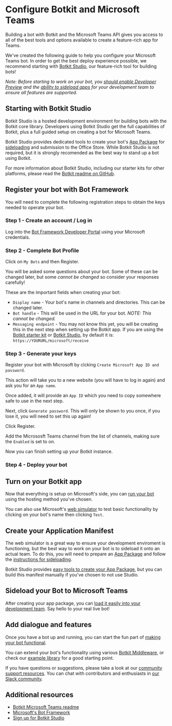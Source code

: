 # Configure Botkit and Microsoft Teams
Building a bot with Botkit and the Microsoft Teams API gives you access to all of the best tools and options available to create a feature-rich app for Teams.

We've created the following guide to help you configure your Microsoft Teams bot. In order to get the best deploy experience possible, we recommend starting with [Botkit Studio](https://studio.botkit.ai/), our feature-rich tool for building bots!

*Note: Before starting to work on your bot, you [should enable Developer Preview](https://msdn.microsoft.com/en-us/microsoft-teams/publicpreview#how-do-i-get-access) and the [ability to sideload apps](https://msdn.microsoft.com/en-us/microsoft-teams/setup#3-enable-sideloading-of-apps-for-microsoft-teams) for your development team to ensure all features are supported.*

## Starting with Botkit Studio
Botkit Studio is a hosted development environment for building bots with the Botkit core library. Developers using Botkit Studio get the full capabilities of Botkit, plus a full guided setup on creating a bot for Microsoft Teams.

Botkit Studio provides dedicated tools to create your bot's [App Package](https://botkit.groovehq.com/knowledge_base/topics/create-an-app-package-for-microsoft-teams) for [sideloading](https://msdn.microsoft.com/en-us/microsoft-teams/sideload) and submission to the Office Store. While Botkit Studio is not required, but it is strongly recomended as the best way to stand up a bot using Botkit.

For more information about Botkit Studio, including our starter kits for other platforms, please read the [Botkit readme on GitHub](https://github.com/howdyai/botkit#start-with-botkit-studio).

## Register your bot with Bot Framework
You will need to complete the following registration steps to obtain the keys needed to operate your bot.

### Step 1 - Create an account / Log in

Log into the [Bot Framework Developer Portal](https://dev.botframework.com/bots/) using your Microsoft credentials.

### Step 2 - Complete Bot Profile

Click on `My Bots` and then Register.

You will be asked some questions about your bot. Some of these can be changed later, but some _cannot be changed_ so consider your responses carefully!

These are the important fields when creating your bot:

* `Display name` - Your bot's name in channels and directories. This can be changed later.
* `Bot handle` - This will be used in the URL for your bot. _NOTE: This cannot be changed._
* `Messaging endpoint` - You may not know this yet, you will be creating this in the next step when setting up the Botkit app. If you are using the [Botkit starter kit]() or [Botkit Studio](), by default it is: `https://YOURURL/microsoft/receive`

### Step 3 - Generate your keys

Register your bot with Microsoft by clcking `Create Microsoft App ID and password`.

This action will take you to a new website (you will have to log in again) and ask you for an `App name`.

Once added, it will provide an `App ID` which you need to copy somewhere safe to use in the next step.

Next, click `Generate password`. This will only be shown to you once, if you lose it, you will need to set this up again!

Click Register.

Add the Micrososft Teams channel from the list of channels, making sure the `Enabled` is set to on.

Now you can finish setting up your Botkit instance.

### Step 4 - Deploy your bot

## Turn on your Botkit app
Now that everything is setup on Microsoft's side, you can [run your bot](https://github.com/howdyai/botkit/blob/master/docs/readme-teams.md#getting-started) using the hosting method you've chosen. 

You can also use Microsoft's [web simulator](https://dev.botframework.com/bots) to test basic functionality by clicking on your bot's name then clicking `Test`.


## Create your Application Manifest

The web simulator is a great way to ensure your development enviroment is functioning, but the best way to work on your bot is to sideload it onto an actual team. To do this, you will need to prepare an [App Package](https://msdn.microsoft.com/en-us/microsoft-teams/createpackage)  and follow the [instructions for sideloading](https://msdn.microsoft.com/en-us/microsoft-teams/sideload).

Botkit Studio provides [easy tools to create your App Package](https://botkit.groovehq.com/knowledge_base/topics/create-an-app-package-for-microsoft-teams), but you can build this manifest manually if you've chosen to not use Studio.

## Sideload your Bot to Microsoft Teams
After creating your app package, you can [load it easily into your development team](https://msdn.microsoft.com/en-us/microsoft-teams/sideload#load-your-package-into-a-team). Say hello to your real live bot!

## Add dialogue and features
Once you have a bot up and running, you can start the fun part of [making your bot functional](https://github.com/howdyai/botkit/blob/master/docs/readme.md#basic-usage). 

You can extend your bot's functionality using various [Botkit Middleware](https://github.com/howdyai/botkit/blob/master/docs/middleware.md), or check our [example library](https://github.com/howdyai/botkit/tree/master/examples) for a good starting point.

If you have questions or suggestions, please take a look at our [community support resources](https://github.com/howdyai/botkit/blob/master/readme.md#developer--support-community). You can chat with contributors and enthusiasts in [our Slack community](https://community,botkit.ai/).

## Additional resources
* [Botkit Microsoft Teams readme](https://github.com/howdyai/botkit/blob/master/docs/readme-msteams.md)
* [Microsoft's Bot Framework](https://dev.botframework.com/)
* [Sign up for Botkit Studio](https://studio.botkit.ai/signup)
